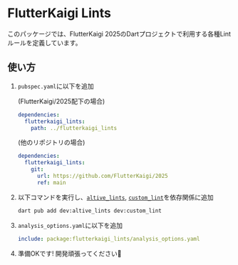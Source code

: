 # FlutterKaigi Lints

このパッケージでは、FlutterKaigi 2025のDartプロジェクトで利用する各種Lintルールを定義しています。

## 使い方

1. `pubspec.yaml`に以下を追加

    (FlutterKaigi/2025配下の場合)

    ```yaml
    dependencies:
      flutterkaigi_lints:
        path: ../flutterkaigi_lints
    ```

    (他のリポジトリの場合)

    ```yaml
    dependencies:
      flutterkaigi_lints:
        git:
          url: https://github.com/FlutterKaigi/2025
          ref: main
    ```

1. 以下コマンドを実行し、[`altive_lints`], [`custom_lint`]を依存関係に追加

    ```bash
    dart pub add dev:altive_lints dev:custom_lint
    ```

1. `analysis_options.yaml`に以下を追加

    ```yaml
    include: package:flutterkaigi_lints/analysis_options.yaml
    ```

1. 準備OKです! 開発頑張ってください💪

[`altive_lints`]: https://pub.dev/packages/altive_lints
[`custom_lint`]: https://pub.dev/packages/custom_lint
